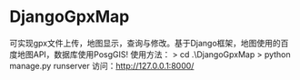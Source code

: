 # DjangoGpxMap
可实现gpx文件上传，地图显示，查询与修改。基于Django框架，地图使用的百度地图API，数据库使用PosgGIS!  使用方法： > cd .\DjangoGpxMap > python manage.py runserver  访问：http://127.0.0.1:8000/

